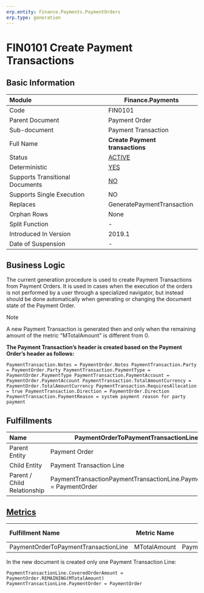 ```yaml
---
erp.entity: Finance.Payments.PaymentOrders
erp.type: generation
---
```


# FIN0101 Create Payment Transactions

## Basic Information

| Module                          | **Finance.Payments**                                         |
| :------------------------------ | ------------------------------------------------------------ |
| Code                            | FIN0101                                                      |
| Parent Document                 | Payment Order                                                |
| Sub-document                    | Payment Transaction                                          |
| Full Name                       | **Create Payment transactions**                              |
| Status                          | [ACTIVE](https://enterpriseone.atlassian.net/wiki/spaces/techdoc/pages/215777330/Generation+Procedures+Lifetime+Stages) |
| Deterministic                   | [YES](https://confluence.erp.net/display/techdoc/Document+Generation+And+Transitional+Documents) |
| Supports Transitional Documents | [NO](https://confluence.erp.net/display/techdoc/Document+Generation+And+Transitional+Documents) |
| Supports Single Execution       | NO                                                           |
| Replaces                        | GeneratePaymentTransaction                                   |
| Orphan Rows                     | None                                                         |
| Split Function                  | -                                                            |
| Introduced In Version           | 2019.1                                                             |
| Date of Suspension              | -                                                            |

##  Business Logic

The current generation procedure is used to create Payment Transactions from Payment Orders. 
It is used in cases when the execution of the orders is not performed by a user through a specialized navigator, but instead should be done automatically when generating or changing the document state of the Payment Order.

> [!Note]
> A new Payment Transaction is generated then and only when the remaining amount of the metric "MTotalAmount" is different from 0.

**The Payment Transaction’s header is created based on the Payment Order’s header as follows:**

```
PaymentTransaction.Notes = PaymentOrder.Notes PaymentTransaction.Party = PaymentOrder.Party PaymentTransaction.PaymentType = PaymentOrder.PaymentType PaymentTransaction.PaymentAccount = PaymentOrder.PaymentAccount PaymentTransaction.TotalAmountCurrency = PaymentOrder.TotalAmountCurrency PaymentTransaction.RequiresAllocation = true PaymentTransaction.Direction = PaymentOrder.Direction PaymentTransaction.PaymentReason = system payment reason for party payment
```

## Fulfillments

| Name                        | PaymentOrderToPaymentTransactionLine                         |
| :-------------------------- | ------------------------------------------------------------ |
| Parent Entity               | Payment Order                                                |
| Child Entity                | Payment Transaction Line                                     |
| Parent / Child Relationship | PaymentTransactionPaymentTransactionLine.PaymentOrder = PaymentOrder |

## [Metrics](../reference/metrics.md)

| Fulfillment Name                     | Metric Name  |         Measurement Unit         | Parent Value             | Child Value                                                 | New Record |
| :----------------------------------- | :----------: | :------------------------------: | :----------------------- | :---------------------------------------------------------- | :--------- |
| PaymentOrderToPaymentTransactionLine | MTotalAmount | PaymentOrder.TotalAmountCurrency | PaymentOrder.TotalAmount | PaymentTransactionPaymentTransactionLine.CoveredOrderAmount | YES        |

In the new document is created only one Payment Transaction Line:

```
PaymentTransactionLine.CoveredOrderAmount = PaymentOrder.REMAINING(MTotalAmount) PaymentTransactionLine.PaymentOrder = PaymentOrder
```
